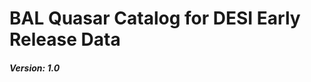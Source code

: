 BAL Quasar Catalog for DESI Early Release Data
==============================================

##### Version: 1.0 
